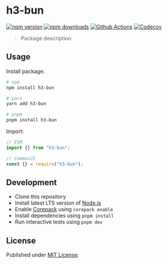 # h3-bun

[![npm version][npm-version-src]][npm-version-href]
[![npm downloads][npm-downloads-src]][npm-downloads-href]
[![Github Actions][github-actions-src]][github-actions-href]
[![Codecov][codecov-src]][codecov-href]

> Package description

## Usage

Install package:

```sh
# npm
npm install h3-bun

# yarn
yarn add h3-bun

# pnpm
pnpm install h3-bun
```

Import:

```js
// ESM
import {} from "h3-bun";

// CommonJS
const {} = require("h3-bun");
```

## Development

- Clone this repository
- Install latest LTS version of [Node.js](https://nodejs.org/en/)
- Enable [Corepack](https://github.com/nodejs/corepack) using `corepack enable`
- Install dependencies using `pnpm install`
- Run interactive tests using `pnpm dev`

## License

Published under [MIT License](./LICENSE).

<!-- Badges -->

[npm-version-src]: https://img.shields.io/npm/v/h3-bun?style=flat-square
[npm-version-href]: https://npmjs.com/package/h3-bun
[npm-downloads-src]: https://img.shields.io/npm/dm/h3-bun?style=flat-square
[npm-downloads-href]: https://npmjs.com/package/h3-bun
[github-actions-src]: https://img.shields.io/github/workflow/status/aaronjsutton/h3-bun/ci/main?style=flat-square
[github-actions-href]: https://github.com/aaronjsutton/h3-bun/actions?query=workflow%3Aci
[codecov-src]: https://img.shields.io/codecov/c/gh/aaronjsutton/h3-bun/main?style=flat-square
[codecov-href]: https://codecov.io/gh/aaronjsutton/h3-bun
